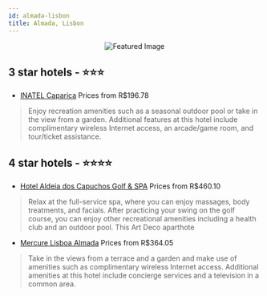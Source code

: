 ```yaml
---
id: almada-lisbon
title: Almada, Lisbon
---
```


<center><img src="https://i.travelapi.com/hotels/2000000/1690000/1688800/1688766/1453fd3b_z.jpg" alt="Featured Image" /></center>


##  3 star hotels - ⭐️⭐️⭐️

-    [INATEL Caparica](https://us.hurb.com/hotels/almada/inatel-caparica-JNP-JP915387?cmp=18055) Prices from R$196.78
   > Enjoy recreation amenities such as a seasonal outdoor pool or take in the view from a garden. Additional features at this hotel include complimentary wireless Internet access, an arcade/game room, and tour/ticket assistance.

##  4 star hotels - ⭐️⭐️⭐️⭐️

-    [Hotel Aldeia dos Capuchos Golf & SPA](https://us.hurb.com/hotels/almada/hotel-aldeia-dos-capuchos-golf-spa-JNP-JP011413?cmp=18055) Prices from R$460.10
   > Relax at the full-service spa, where you can enjoy massages, body treatments, and facials. After practicing your swing on the golf course, you can enjoy other recreational amenities including a health club and an outdoor pool. This Art Deco aparthote
-    [Mercure Lisboa Almada](https://us.hurb.com/hotels/almada/mercure-lisboa-almada-JNP-JP992978?cmp=18055) Prices from R$364.05
   > Take in the views from a terrace and a garden and make use of amenities such as complimentary wireless Internet access. Additional amenities at this hotel include concierge services and a television in a common area.
